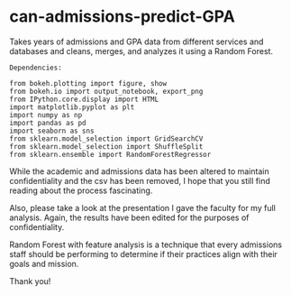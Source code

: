 # can-admissions-predict-GPA
Takes years of admissions and GPA data from different services and databases and cleans, merges, and analyzes it using a Random Forest.

<pre><code>Dependencies:

from bokeh.plotting import figure, show
from bokeh.io import output_notebook, export_png
from IPython.core.display import HTML
import matplotlib.pyplot as plt
import numpy as np
import pandas as pd
import seaborn as sns
from sklearn.model_selection import GridSearchCV
from sklearn.model_selection import ShuffleSplit
from sklearn.ensemble import RandomForestRegressor
</pre></code> 


While the academic and admissions data has been altered to maintain confidentiality and the csv has been removed, I hope that you still find reading about the process fascinating. 

Also, please take a look at the presentation I gave the faculty for my full analysis. Again, the results
have been edited for the purposes of confidentiality.

Random Forest with feature analysis is a technique that every admissions staff should be performing to determine if their practices align with their goals and mission.

Thank you!
